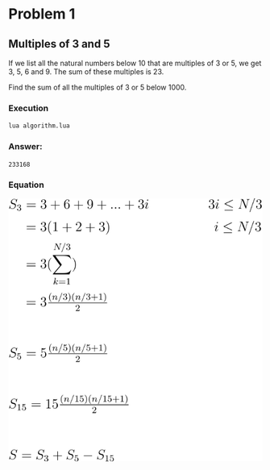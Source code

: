 # Problem 1

## Multiples of 3 and 5

If we list all the natural numbers below 10 that are multiples of 3 or 5, we get 3, 5, 6 and 9. The sum of these multiples is 23.

Find the sum of all the multiples of 3 or 5 below 1000.

### Execution

```sh
lua algorithm.lua
```

### Answer:
`233168`

### Equation

![](/.github/equations/problem_1/1.svg)